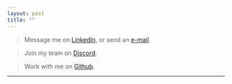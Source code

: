 ```yaml
---
layout: post
title: ""
---
```


> Message me on [LinkedIn](https://www.linkedin.com/in/miraross/ "MiraRoss"), or send an [e-mail](mailto:mira@the-red.team "mira@the-red.team").

>Join my team on [Discord](https://discordapp.com/users/949180571215626282 "cache#5966"). 

>Work with me on [Github](https://github.com/cache-mira "cache-mira"). 

* * *
